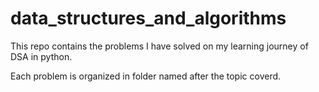 # data_structures_and_algorithms

This repo contains the problems I have solved on my learning journey of DSA in python.

Each problem is organized in folder named after the topic coverd.
